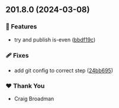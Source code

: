 ## 201.8.0 (2024-03-08)


### 🚀 Features

- try and publish is-even ([bbdf19c](https://github.com/ipipeline/ipipeline-aws-cdk/commit/bbdf19c))

### 🩹 Fixes

- add git config to correct step ([24bb695](https://github.com/ipipeline/ipipeline-aws-cdk/commit/24bb695))

### ❤️  Thank You

- Craig Broadman